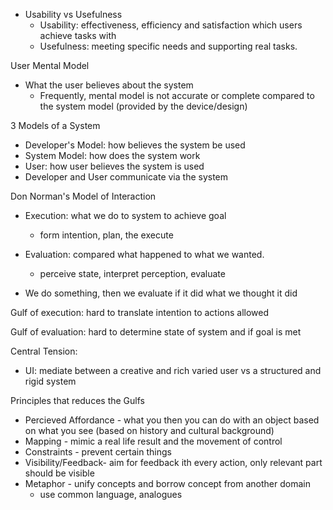 - Usability vs Usefulness
  - Usability: effectiveness, efficiency and satisfaction which users achieve tasks with
  - Usefulness: meeting specific needs and supporting real tasks.

User Mental Model

- What the user believes about the system
  - Frequently, mental model is not accurate or complete compared to the system model (provided by the device/design)

3 Models of a System

- Developer's Model: how believes the system be used
- System Model: how does the system work
- User: how user believes the system is used
- Developer and User communicate via the system

Don Norman's Model of Interaction

- Execution: what we do to system to achieve goal
  - form intention, plan, the execute
- Evaluation: compared what happened to what we wanted.

  - perceive state, interpret perception, evaluate

- We do something, then we evaluate if it did what we thought it did

Gulf of execution: hard to translate intention to actions allowed

Gulf of evaluation: hard to determine state of system and if goal is met

Central Tension:

- UI: mediate between a creative and rich varied user vs a structured and rigid system

Principles that reduces the Gulfs

- Percieved Affordance - what you then you can do with an object based on what you see (based on history and cultural background)
- Mapping - mimic a real life result and the movement of control
- Constraints - prevent certain things
- Visibility/Feedback- aim for feedback ith every action, only relevant part should be visible
- Metaphor - unify concepts and borrow concept from another domain
  - use common language, analogues

